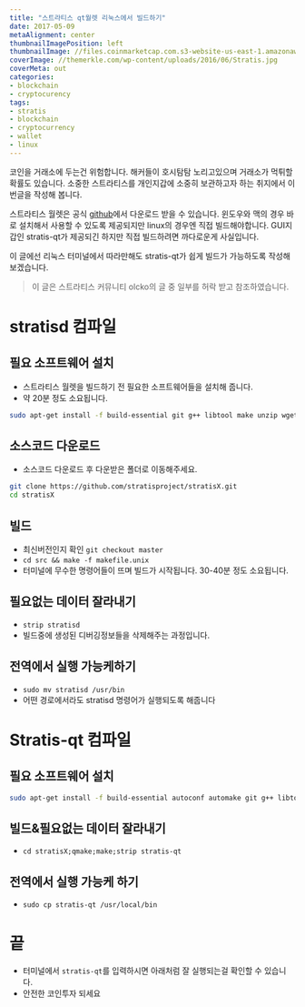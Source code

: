 ```yaml
---
title: "스트라티스 qt월렛 리눅스에서 빌드하기"
date: 2017-05-09
metaAlignment: center
thumbnailImagePosition: left
thumbnailImage: //files.coinmarketcap.com.s3-website-us-east-1.amazonaws.com/static/img/coins/200x200/stratis.png
coverImage: //themerkle.com/wp-content/uploads/2016/06/Stratis.jpg
coverMeta: out
categories:
- blockchain
- cryptocurency
tags:
- stratis
- blockchain
- cryptocurrency
- wallet
- linux
---
```



코인을 거래소에 두는건 위험합니다. 해커들이 호시탐탐 노리고있으며 거래소가 먹튀할 확률도 있습니다.
소중한 스트라티스를 개인지갑에 소중히 보관하고자 하는 취지에서 이번글을 작성해 봅니다.
<!--more-->

<!-- toc -->
스트라티스 월렛은 공식 [github][stratisx]에서 다운로드 받을 수 있습니다.
윈도우와 맥의 경우 바로 설치해서 사용할 수 있도록 제공되지만 linux의 경우엔 직접 빌드해야합니다. GUI지갑인 stratis-qt가 제공되긴 하지만 직접 빌드하려면 까다로운게 사실입니다.

이 글에선 리눅스 터미널에서 따라만해도 stratis-qt가 쉽게 빌드가 가능하도록 작성해보겠습니다.

> 이 글은 스트라티스 커뮤니티 olcko의 글 중 일부를 허락 받고 참조하였습니다.



# stratisd 컴파일

## 필요 소프트웨어 설치
-   스트라티스 월렛을 빌드하기 전 필요한 소프트웨어들을 설치해 줍니다.
-   약 20분 정도 소요됩니다.

```bash
sudo apt-get install -f build-essential git g++ libtool make unzip wget libboost-all-dev libssl-dev libdb++-dev libdb5.3++-dev libdb5.3-dev libminiupnpc-dev libqrencode-dev -y
```

## 소스코드 다운로드
-   소스코드 다운로드 후 다운받은 폴더로 이동해주세요.
```bash
git clone https://github.com/stratisproject/stratisX.git
cd stratisX
```

##   빌드
-   최신버전인지 확인 `git checkout master`
-   `cd src && make -f makefile.unix`
-   터미널에 무수한 명령어들이 뜨며 빌드가 시작됩니다. 30-40분 정도 소요됩니다.


<!-- ![](../images/stratis-wallet-on-linux/build.png) -->

## 필요없는 데이터 잘라내기
-   `strip stratisd`
-   빌드중에 생성된 디버깅정보들을 삭제해주는 과정입니다.

## 전역에서 실행 가능케하기
-   `sudo mv stratisd /usr/bin`
-   어떤 경로에서라도 stratisd 명령어가 실행되도록 해줍니다


# Stratis-qt 컴파일

## 필요 소프트웨어 설치
```bash
sudo apt-get install -f build-essential autoconf automake git g++ libtool make unzip wget qt5-default qt5-qmake qtbase5-dev qtbase5-dev-tools libqt5webkit5 libqt5webkit5-dev libqt5qml5 libqt5quickwidgets5 qml-module-qt-labs-settings qtdeclarative5-dev-tools qttools5-dev-tools libboost-all-dev libssl-dev libdb++-dev libdb5.3++-dev libdb5.3-dev libminiupnpc-dev libqrencode-dev libprotobuf-dev
```

## 빌드&필요없는 데이터 잘라내기
-   `cd stratisX;qmake;make;strip stratis-qt`

## 전역에서 실행 가능케 하기
-   `sudo cp stratis-qt /usr/local/bin`



# 끝
-   터미널에서 `stratis-qt`를 입력하시면 아래처럼 잘 실행되는걸 확인할 수 있습니다.
-   안전한 코인투자 되세요

<!-- ![](../images/stratis-wallet-on-linux/stratis-qt.png) -->



[stratisx]: https://github.com/stratisproject/stratisX/releases
